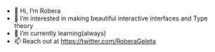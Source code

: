- 👋 Hi, I’m Robera
- 👀 I’m interested in making beautiful interactive interfaces and Type theory 
- 🌱 I’m currently learning(always) 
- 📫 Reach out at https://twitter.com/RoberaGeleta

<!---
terminatorover/terminatorover is a ✨ special ✨ repository because its `README.md` (this file) appears on your GitHub profile.
You can click the Preview link to take a look at your changes.
--->
